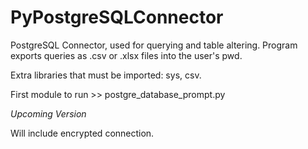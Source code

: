 # PyPostgreSQLConnector

PostgreSQL Connector, used for  querying and table altering. Program exports queries as .csv or .xlsx files into the user's pwd. 

Extra libraries that must be imported: sys, csv. 

First module to run  >>  postgre_database_prompt.py

*Upcoming Version*

Will include encrypted connection. 
